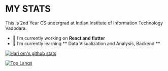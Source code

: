 # MY STATS
This is 2nd Year CS undergrad at Indian Institute of Information Technology Vadodara. 

- 🔭 I’m currently working on **React and flutter** 
- 🌱 I’m currently learning ** Data Visualization and Analysis, Backend **


[![Hari om's github stats](https://github-readme-stats.vercel.app/api?username=Hariom868&theme=radical&count_private=true)](https://github.com/anuraghazra/github-readme-stats)


[![Top Langs](https://github-readme-stats.vercel.app/api/top-langs/?username=Hariom868)](https://github.com/anuraghazra/github-readme-stats)
